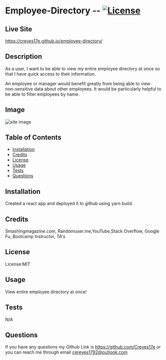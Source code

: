 # Employee-Directory -- [![License](https://img.shields.io/badge/license-MIT-blue.svg)](https://shields.io/)

## Live Site

https://creyes17e.github.io/employee-directory/

## Description

As a user, I want to be able to view my entire employee directory at once so that I have quick access to their information.

An employee or manager would benefit greatly from being able to view non-sensitive data about other employees. It would be particularly helpful to be able to filter employees by name.

## Image

![site image](./public/img/directory.JPG)

## Table of Contents

- [Installation](#Installation)
- [Credits](#Credits)
- [License](#License)
- [Usage](#Usage)
- [Tests](#Tests)
- [Questions](#Questions)

## Installation

Created a react app and deployed it to github using yarn build.

## Credits

Smashingmagazine.com, Randomuser.me,YouTube,Stack Overflow, Google Fu, Bootcamp Instructor, TA's

## License

License:MIT

## Usage

View entire employee directory at once!

## Tests

N/A

## Questions

If you have any questions my Github Link is https://github.com/Creyes17e or you can reach me through email cereyes1792@outlook.com
